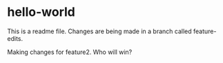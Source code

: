 # hello-world

This is a readme file. Changes are being made in a branch called feature-edits.

Making changes for feature2. Who will win?
